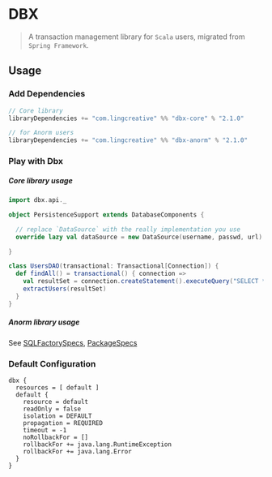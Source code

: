 DBX
========
> A transaction management library for `Scala` users, migrated from `Spring Framework`.

## Usage
### Add Dependencies
```sbt
// Core library
libraryDependencies += "com.lingcreative" %% "dbx-core" % "2.1.0"

// for Anorm users
libraryDependencies += "com.lingcreative" %% "dbx-anorm" % "2.1.0"
```

### Play with Dbx
##### Core library usage
```scala
import dbx.api._

object PersistenceSupport extends DatabaseComponents {

  // replace `DataSource` with the really implementation you use
  override lazy val dataSource = new DataSource(username, passwd, url)

}

class UsersDAO(transactional: Transactional[Connection]) {
  def findAll() = transactional() { connection =>
    val resultSet = connection.createStatement().executeQuery("SELECT * FROM users")
    extractUsers(resultSet)
  }
}
```
##### Anorm library usage
See [SQLFactorySpecs](dbx-anorm/src/test/scala/dbx/sql/SQLFactorySpecs.scala), 
[PackageSpecs](dbx-anorm/src/test/scala/dbx/sql/PackageSpecs.scala)

### Default Configuration
```haml
dbx {
  resources = [ default ]
  default {
    resource = default
    readOnly = false
    isolation = DEFAULT
    propagation = REQUIRED
    timeout = -1
    noRollbackFor = []
    rollbackFor += java.lang.RuntimeException
    rollbackFor += java.lang.Error
  }
}
```
